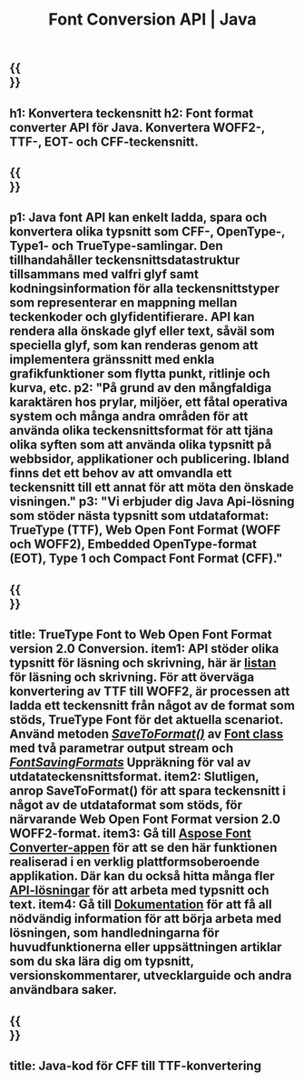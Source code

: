 ﻿---
translation: true
template: /_templates/conversion-java.md
title: Font Conversion API | Java
url: /java/conversion/
description: Java Font Files Conversion funktionalitet. Konvertera olika typsnitt som CFF, EOT, WOFF, TTF och Type 1 med några rader Java-kod.
keywords: konvertera teckensnitt java, teckensnittskonvertering Java, teckensnittscover java
family: font
platformtag: java
feature: conversion
---

{{<section banner>}}
---
h1: Konvertera teckensnitt
h2: Font format converter API för Java. Konvertera WOFF2-, TTF-, EOT- och CFF-teckensnitt.
---

{{<section overview>}}
---
p1: Java font API kan enkelt ladda, spara och konvertera olika typsnitt som CFF-, OpenType-, Type1- och TrueType-samlingar. Den tillhandahåller teckensnittsdatastruktur tillsammans med valfri glyf samt kodningsinformation för alla teckensnittstyper som representerar en mappning mellan teckenkoder och glyfidentifierare. API kan rendera alla önskade glyf eller text, såväl som speciella glyf, som kan renderas genom att implementera gränssnitt med enkla grafikfunktioner som flytta punkt, ritlinje och kurva, etc.
p2: "På grund av den mångfaldiga karaktären hos prylar, miljöer, ett fåtal operativa system och många andra områden för att använda olika teckensnittsformat för att tjäna olika syften som att använda olika typsnitt på webbsidor, applikationer och publicering. Ibland finns det ett behov av att omvandla ett teckensnitt till ett annat för att möta den önskade visningen."
p3: "Vi erbjuder dig Java Api-lösning som stöder nästa typsnitt som utdataformat: TrueType (TTF), Web Open Font Format (WOFF och WOFF2), Embedded OpenType-format (EOT), Type 1 och Compact Font Format (CFF)."
---

{{<section feature1>}}
---
title: TrueType Font to Web Open Font Format version 2.0 Conversion.
item1: API stöder olika typsnitt för läsning och skrivning, här är [listan](https://docs.aspose.com/font/java/convert/#formats-supported-for-reading-andor-writing) för läsning och skrivning. För att överväga konvertering av TTF till WOFF2, är processen att ladda ett teckensnitt från något av de format som stöds, TrueType Font för det aktuella scenariot. Använd metoden [*SaveToFormat()*](https://reference.aspose.com/font/java/com.aspose.font/Font#saveToFormat-java.io.OutputStream-com.aspose.font.FontSavingFormats-) av [Font class](https://reference.aspose.com/font/java/com.aspose.font/Font#save-java.lang.String-) med två parametrar output stream och [*FontSavingFormats*](https://reference.aspose.com/font/java/com.aspose.font/FontSavingFormats) Uppräkning för val av utdatateckensnittsformat.
item2: Slutligen, anrop SaveToFormat() för att spara teckensnitt i något av de utdataformat som stöds, för närvarande Web Open Font Format version 2.0 WOFF2-format.
item3: Gå till [Aspose Font Converter-appen](https://products.aspose.app/font/conversion) för att se den här funktionen realiserad i en verklig plattformsoberoende applikation. Där kan du också hitta många fler [API-lösningar](https://products.aspose.app/font/applications) för att arbeta med typsnitt och text.
item4: Gå till [Dokumentation](https://docs.aspose.com/font/net/) för att få all nödvändig information för att börja arbeta med lösningen, som handledningarna för huvudfunktionerna eller uppsättningen artiklar som du ska lära dig om typsnitt, versionskommentarer, utvecklarguide och andra användbara saker.
---

{{<section codeexample>}}
---
title: Java-kod för CFF till TTF-konvertering
---